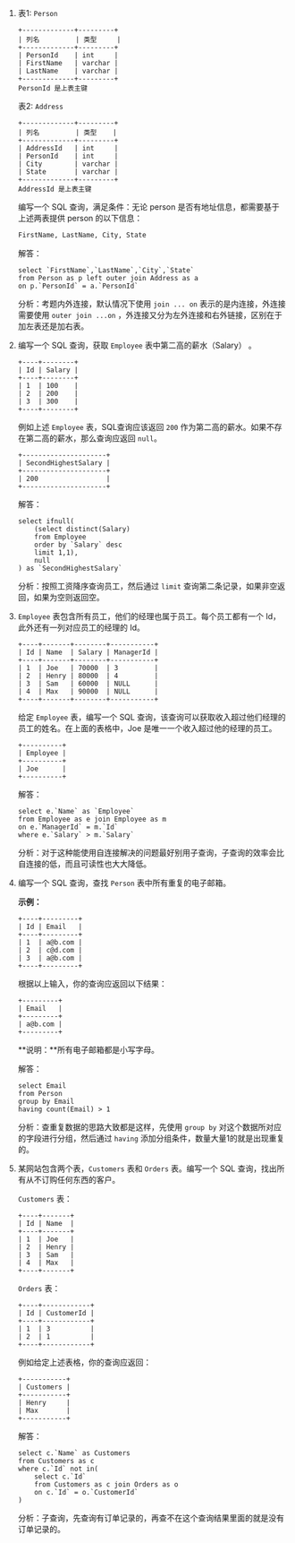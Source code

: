 1. 表1: `Person`

   ```
   +-------------+---------+
   | 列名         | 类型     |
   +-------------+---------+
   | PersonId    | int     |
   | FirstName   | varchar |
   | LastName    | varchar |
   +-------------+---------+
   PersonId 是上表主键
   ```

   表2: `Address`

   ```
   +-------------+---------+
   | 列名         | 类型    |
   +-------------+---------+
   | AddressId   | int     |
   | PersonId    | int     |
   | City        | varchar |
   | State       | varchar |
   +-------------+---------+
   AddressId 是上表主键
   ```

    

   编写一个 SQL 查询，满足条件：无论 person 是否有地址信息，都需要基于上述两表提供 person 的以下信息：

   ```sql
   FirstName, LastName, City, State
   ```

   解答：

   ```mysql
   select `FirstName`,`LastName`,`City`,`State`
   from Person as p left outer join Address as a
   on p.`PersonId` = a.`PersonId`
   ```

   分析：考题内外连接，默认情况下使用 `join ... on` 表示的是内连接，外连接需要使用 `outer join ...on` ，外连接又分为左外连接和右外链接，区别在于加左表还是加右表。



2. 编写一个 SQL 查询，获取 `Employee` 表中第二高的薪水（Salary） 。

   ```
   +----+--------+
   | Id | Salary |
   +----+--------+
   | 1  | 100    |
   | 2  | 200    |
   | 3  | 300    |
   +----+--------+
   ```

   例如上述 `Employee` 表，SQL查询应该返回 `200` 作为第二高的薪水。如果不存在第二高的薪水，那么查询应返回 `null`。

   ```
   +---------------------+
   | SecondHighestSalary |
   +---------------------+
   | 200                 |
   +---------------------+
   ```

   解答：

   ```mysql
   select ifnull(
       (select distinct(Salary)
       from Employee
       order by `Salary` desc
       limit 1,1),
       null
   ) as `SecondHighestSalary`
   ```

   分析：按照工资降序查询员工，然后通过 `limit` 查询第二条记录，如果非空返回，如果为空则返回空。



3. `Employee` 表包含所有员工，他们的经理也属于员工。每个员工都有一个 Id，此外还有一列对应员工的经理的 Id。

   ```
   +----+-------+--------+-----------+
   | Id | Name  | Salary | ManagerId |
   +----+-------+--------+-----------+
   | 1  | Joe   | 70000  | 3         |
   | 2  | Henry | 80000  | 4         |
   | 3  | Sam   | 60000  | NULL      |
   | 4  | Max   | 90000  | NULL      |
   +----+-------+--------+-----------+
   ```

   给定 `Employee` 表，编写一个 SQL 查询，该查询可以获取收入超过他们经理的员工的姓名。在上面的表格中，Joe 是唯一一个收入超过他的经理的员工。

   ```
   +----------+
   | Employee |
   +----------+
   | Joe      |
   +----------+
   ```

   解答：

   ```mysql
   select e.`Name` as `Employee`
   from Employee as e join Employee as m
   on e.`ManagerId` = m.`Id`
   where e.`Salary` > m.`Salary`
   ```

   分析：对于这种能使用自连接解决的问题最好别用子查询，子查询的效率会比自连接的低，而且可读性也大大降低。



4. 编写一个 SQL 查询，查找 `Person` 表中所有重复的电子邮箱。

   **示例：**

   ```
   +----+---------+
   | Id | Email   |
   +----+---------+
   | 1  | a@b.com |
   | 2  | c@d.com |
   | 3  | a@b.com |
   +----+---------+
   ```

   根据以上输入，你的查询应返回以下结果：

   ```
   +---------+
   | Email   |
   +---------+
   | a@b.com |
   +---------+
   ```

   **说明：**所有电子邮箱都是小写字母。

   解答：

   ```mysql
   select Email
   from Person
   group by Email
   having count(Email) > 1
   ```

   分析：查重复数据的思路大致都是这样，先使用 `group by` 对这个数据所对应的字段进行分组，然后通过 `having` 添加分组条件，数量大量1的就是出现重复的。



5. 某网站包含两个表，`Customers` 表和 `Orders` 表。编写一个 SQL 查询，找出所有从不订购任何东西的客户。

   `Customers` 表：

   ```
   +----+-------+
   | Id | Name  |
   +----+-------+
   | 1  | Joe   |
   | 2  | Henry |
   | 3  | Sam   |
   | 4  | Max   |
   +----+-------+
   ```

   `Orders` 表：

   ```
   +----+------------+
   | Id | CustomerId |
   +----+------------+
   | 1  | 3          |
   | 2  | 1          |
   +----+------------+
   ```

   例如给定上述表格，你的查询应返回：

   ```
   +-----------+
   | Customers |
   +-----------+
   | Henry     |
   | Max       |
   +-----------+
   ```

   解答：

   ```mysql
   select c.`Name` as Customers
   from Customers as c
   where c.`Id` not in(
       select c.`Id`
       from Customers as c join Orders as o
       on c.`Id` = o.`CustomerId`
   )
   ```

   分析：子查询，先查询有订单记录的，再查不在这个查询结果里面的就是没有订单记录的。